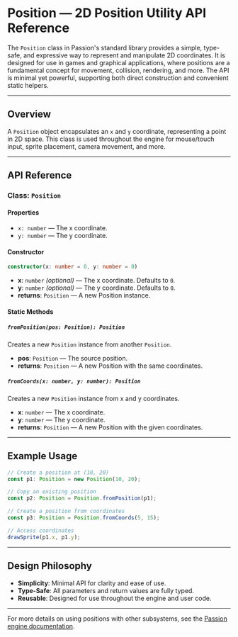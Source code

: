 # Position — 2D Position Utility API Reference

The `Position` class in Passion's standard library provides a simple, type-safe, and expressive way to represent and manipulate 2D coordinates. It is designed for use in games and graphical applications, where positions are a fundamental concept for movement, collision, rendering, and more. The API is minimal yet powerful, supporting both direct construction and convenient static helpers.

---

## Overview

A `Position` object encapsulates an `x` and `y` coordinate, representing a point in 2D space. This class is used throughout the engine for mouse/touch input, sprite placement, camera movement, and more.

---

## API Reference

### Class: `Position`

#### Properties
- `x: number` — The x coordinate.
- `y: number` — The y coordinate.

#### Constructor
```typescript
constructor(x: number = 0, y: number = 0)
```
- **x**: `number` *(optional)* — The x coordinate. Defaults to `0`.
- **y**: `number` *(optional)* — The y coordinate. Defaults to `0`.
- **returns**: `Position` — A new Position instance.

#### Static Methods

##### `fromPosition(pos: Position): Position`
Creates a new `Position` instance from another `Position`.
- **pos**: `Position` — The source position.
- **returns**: `Position` — A new Position with the same coordinates.

##### `fromCoords(x: number, y: number): Position`
Creates a new `Position` instance from x and y coordinates.
- **x**: `number` — The x coordinate.
- **y**: `number` — The y coordinate.
- **returns**: `Position` — A new Position with the given coordinates.

---

## Example Usage

```typescript
// Create a position at (10, 20)
const p1: Position = new Position(10, 20);

// Copy an existing position
const p2: Position = Position.fromPosition(p1);

// Create a position from coordinates
const p3: Position = Position.fromCoords(5, 15);

// Access coordinates
drawSprite(p1.x, p1.y);
```

---

## Design Philosophy

- **Simplicity**: Minimal API for clarity and ease of use.
- **Type-Safe**: All parameters and return values are fully typed.
- **Reusable**: Designed for use throughout the engine and user code.

---

For more details on using positions with other subsystems, see the [Passion engine documentation](../index.md).
